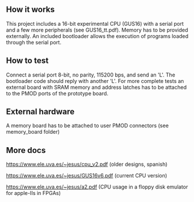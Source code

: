 <!---

This file is used to generate your project datasheet. Please fill in the information below and delete any unused
sections.

You can also include images in this folder and reference them in the markdown. Each image must be less than
512 kb in size, and the combined size of all images must be less than 1 MB.
-->

## How it works

This project includes a 16-bit experimental CPU (GUS16) with a serial port and a few more peripherals (see GUS16_tt.pdf). Memory has to be provided externally. An included bootloader allows the execution of programs loaded through the serial port.

## How to test

Connect a serial port 8-bit, no parity, 115200 bps, and send an 'L'. The bootloader code should reply with another 'L'.
For more complete tests an external board with SRAM memory and address latches has to be attached to the PMOD ports of the prototype board.

## External hardware

A memory board has to be attached to user PMOD connectors (see memory_board folder)

## More docs
https://www.ele.uva.es/~jesus/cpu_v2.pdf  (older designs, spanish)

https://www.ele.uva.es/~jesus/GUS16v6.pdf (current CPU version)

https://www.ele.uva.es/~jesus/a2.pdf      (CPU usage in a floppy disk emulator for apple-IIs in FPGAs)

